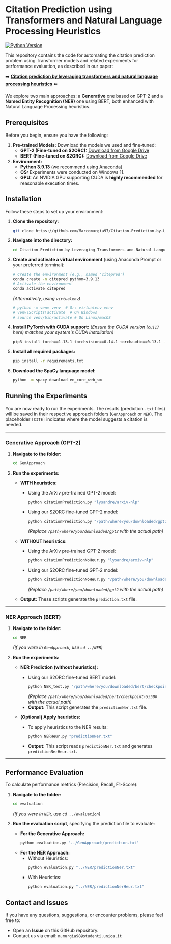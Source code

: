 # Citation Prediction using Transformers and Natural Language Processing Heuristics

[![Python Version](https://img.shields.io/badge/python-3.9.13-blue.svg)](https://python.org) <!-- Optional: Add badges like this -->

This repository contains the code for automating the citation prediction problem using Transformer models and related experiments for performance evaluation, as described in our paper:

➡️ **[Citation prediction by leveraging transformers and natural language processing heuristics](https://www.sciencedirect.com/science/article/pii/S0306457323003205)** ⬅️

We explore two main approaches: a **Generative** one based on GPT-2 and a **Named Entity Recognition (NER)** one using BERT, both enhanced with Natural Language Processing heuristics.

## Prerequisites

Before you begin, ensure you have the following:

1.  **Pre-trained Models:** Download the models we used and fine-tuned:
    *   **GPT-2 (Fine-tuned on S2ORC):** [Download from Google Drive](https://drive.google.com/file/d/1rwYv-hbjLwicLhi3Os4-TQUu5dOaLIdX/view?usp=drive_link)
    *   **BERT (Fine-tuned on S2ORC):** [Download from Google Drive](https://drive.google.com/file/d/1aXrQ3vTegDDC4TCkI1iykk4LOykg7QLl/view?usp=drive_link)
2.  **Environment:**
    *   **Python 3.9.13** (we recommend using [Anaconda](https://www.anaconda.com/products/distribution))
    *   **OS:** Experiments were conducted on Windows 11.
    *   **GPU:** An NVIDIA GPU supporting CUDA is **highly recommended** for reasonable execution times.

## Installation

Follow these steps to set up your environment:

1.  **Clone the repository:**
    ```bash
    git clone https://github.com/Marcomurgia97/Citation-Prediction-by-Leveraging-Transformers-and-Natural-Language-Processing-Heuristics.git
    ```
2.  **Navigate into the directory:**
    ```bash
    cd Citation-Prediction-by-Leveraging-Transformers-and-Natural-Language-Processing-Heuristics
    ```
3.  **Create and activate a virtual environment** (using Anaconda Prompt or your preferred terminal):
    ```bash
    # Create the environment (e.g., named 'citepred')
    conda create -n citepred python=3.9.13
    # Activate the environment
    conda activate citepred
    ```
    *(Alternatively, using `virtualenv`)*
    ```bash
    # python -m venv venv  # Or: virtualenv venv
    # venv\Scripts\activate  # On Windows
    # source venv/bin/activate # On Linux/macOS
    ```

4.  **Install PyTorch with CUDA support:**
    *(Ensure the CUDA version (`cu117` here) matches your system's CUDA installation)*
    ```bash
    pip3 install torch==1.13.1 torchvision==0.14.1 torchaudio==0.13.1 --index-url https://download.pytorch.org/whl/cu117
    ```
5.  **Install all required packages:**
    ```bash
    pip install -r requirements.txt
    ```
6.  **Download the SpaCy language model:**
    ```bash
    python -m spacy download en_core_web_sm
    ```

## Running the Experiments

You are now ready to run the experiments. The results (prediction `.txt` files) will be saved in their respective approach folders (`GenApproach` or `NER`). The placeholder `[CITE]` indicates where the model suggests a citation is needed.

---

### Generative Approach (GPT-2)

1.  **Navigate to the folder:**
    ```bash
    cd GenApproach
    ```
2.  **Run the experiments:**

    *   **WITH heuristics:**
        *   Using the ArXiv pre-trained GPT-2 model:
            ```bash
            python citationPrediction.py "lysandre/arxiv-nlp"
            ```
        *   Using our S2ORC fine-tuned GPT-2 model:
            ```bash
            python citationPrediction.py "/path/where/you/downloaded/gpt2"
            ```
            *(Replace `/path/where/you/downloaded/gpt2` with the actual path)*
    *   **WITHOUT heuristics:**
        *   Using the ArXiv pre-trained GPT-2 model:
            ```bash
            python citationPredictionNoHeur.py "lysandre/arxiv-nlp"
            ```
        *   Using our S2ORC fine-tuned GPT-2 model:
            ```bash
            python citationPredictionNoHeur.py "/path/where/you/downloaded/gpt2"
            ```
            *(Replace `/path/where/you/downloaded/gpt2` with the actual path)*

    *   **Output:** These scripts generate the `prediction.txt` file.

---

### NER Approach (BERT)

1.  **Navigate to the folder:**
    ```bash
    cd NER
    ```
    *(If you were in `GenApproach`, use `cd ../NER`)*
2.  **Run the experiments:**

    *   **NER Prediction (without heuristics):**
        *   Using our S2ORC fine-tuned BERT model:
            ```bash
            python NER_test.py "/path/where/you/downloaded/bert/checkpoint-55500"
            ```
            *(Replace `/path/where/you/downloaded/bert/checkpoint-55500` with the actual path)*
        *   **Output:** This script generates the `predictionNer.txt` file.

    *   **(Optional) Apply heuristics:**
        *   To apply heuristics to the NER results:
            ```bash
            python NERHeur.py "predictionNer.txt"
            ```
        *   **Output:** This script reads `predictionNer.txt` and generates `predictionNerHeur.txt`.

---

## Performance Evaluation

To calculate performance metrics (Precision, Recall, F1-Score):

1.  **Navigate to the folder:**
    ```bash
    cd evaluation
    ```
    *(If you were in `NER`, use `cd ../evaluation`)*
2.  **Run the evaluation script**, specifying the prediction file to evaluate:

    *   **For the Generative Approach:**
        ```bash
        python evaluation.py "../GenApproach/prediction.txt"
        ```
    *   **For the NER Approach:**
        *   Without Heuristics:
            ```bash
            python evaluation.py "../NER/predictionNer.txt"
            ```
        *   With Heuristics:
            ```bash
            python evaluation.py "../NER/predictionNerHeur.txt"
            ```

## Contact and Issues

If you have any questions, suggestions, or encounter problems, please feel free to:

*   Open an **Issue** on this GitHub repository.
*   Contact us via email: `m.murgia98@studenti.unica.it`

